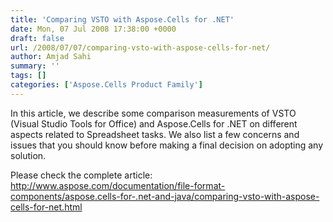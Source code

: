 ```yaml
---
title: 'Comparing VSTO with Aspose.Cells for .NET'
date: Mon, 07 Jul 2008 17:38:00 +0000
draft: false
url: /2008/07/07/comparing-vsto-with-aspose-cells-for-net/
author: Amjad Sahi
summary: ''
tags: []
categories: ['Aspose.Cells Product Family']
---
```


In this article, we describe some comparison measurements of VSTO (Visual Studio Tools for Office) and Aspose.Cells for .NET on different aspects related to Spreadsheet tasks. We also list a few concerns and issues that you should know before making a final decision on adopting any solution.

Please check the complete article: http://www.aspose.com/documentation/file-format-components/aspose.cells-for-.net-and-java/comparing-vsto-with-aspose-cells-for-net.html








